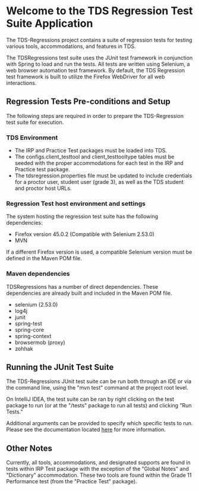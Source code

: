 # Welcome to the TDS Regression Test Suite Application

The TDS-Regressions project contains a suite of regression tests for testing various tools, accommodations, and features in TDS.

The TDSRegressions test suite uses the JUnit test framework in conjunction with Spring to load and run the tests. All tests are written using
Selenium, a web browser automation test framework. By default, the TDS Regression test framework is built to utilize the Firefox WebDriver for all web interactions.

## Regression Tests Pre-conditions and Setup
The following steps are required in order to prepare the TDS-Regression test suite for execution.

### TDS Environment
* The IRP and Practice Test packages must be loaded into TDS.
* The configs.client_testtool and client_testtooltype tables must be seeded with the proper accommodations for each test in the IRP and Practice test package.
* The tdsregression.properties file must be updated to include credentials for a proctor user, student user (grade 3), as well as the TDS student and proctor host URLs.

### Regression Test host environment and settings
The system hosting the regression test suite has the following dependencies:

  * Firefox version 45.0.2 (Compatible with Selenium 2.53.0)
  * MVN

If a different Firefox version is used, a compatible Selenium version must be defined in the Maven POM file.


### Maven dependencies
TDSRegressions has a number of direct dependencies. These dependencies are already built and included in the Maven POM file.

* selenium (2.53.0)
* log4j
* junit
* spring-test
* spring-core
* spring-context
* browsermob (proxy)
* zohhak

## Running the JUnit Test Suite
The TDS-Regressions JUnit test suite can be run both through an IDE or via the command line, using the "mvn test" command at the project root level.

On IntelliJ IDEA, the test suite can be ran by right clicking on the test package to run (or at the "/tests" package to run all tests) and clicking "Run Tests."

Additional arguments can be provided to specify which specific tests to run. Please see the documentation located [here](https://maven.apache.org/surefire/maven-surefire-plugin/examples/single-test.html)
for more information.

## Other Notes
Currently, all tools, accommodations, and designated supports are found in tests within IRP Test package with the exception of the "Global Notes" and "Dictionary" accommodation.
These two tools are found within the Grade 11 Performance test (from the "Practice Test" package).
